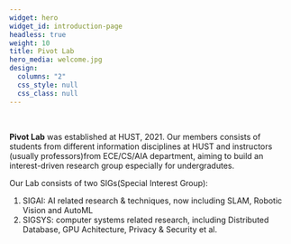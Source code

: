 ```yaml
---
widget: hero
widget_id: introduction-page
headless: true
weight: 10
title: Pivot Lab
hero_media: welcome.jpg
design:
  columns: "2"
  css_style: null
  css_class: null
---
```

<br>

**Pivot Lab** was established at HUST, 2021. Our members consists of students from different information disciplines at HUST and instructors (usually professors)from ECE/CS/AIA department, aiming to build an interest-driven research group especially for undergradutes.

Our Lab consists of two SIGs(Special Interest Group): 

1. SIGAI: AI related research & techniques, now including SLAM, Robotic Vision and AutoML
2. SIGSYS: computer systems related research, including Distributed Database, GPU Achitecture, Privacy & Security et al.